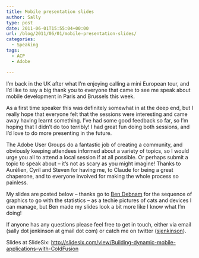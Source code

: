 ```yaml
---
title: Mobile presentation slides
author: Sally
type: post
date: 2011-06-01T15:55:04+00:00
url: /blog/2011/06/01/mobile-presentation-slides/
categories:
  - Speaking
tags:
  - ACP
  - Adobe

---
```

I&#8217;m back in the UK after what I&#8217;m enjoying calling a mini European tour, and I&#8217;d like to say a big thank you to everyone that came to see me speak about mobile development in Paris and Brussels this week.

As a first time speaker this was definitely somewhat in at the deep end, but I really hope that everyone felt that the sessions were interesting and came away having learnt something. I&#8217;ve had some good feedback so far, so I&#8217;m hoping that I didn&#8217;t do too terribly! I had great fun doing both sessions, and I&#8217;d love to do more presenting in the future.

The Adobe User Groups do a fantastic job of creating a community, and obviously keeping attendees informed about a variety of topics, so I would urge you all to attend a local session if at all possible. Or perhaps submit a topic to speak about &#8211; it&#8217;s not as scary as you might imagine! Thanks to Aurélien, Cyril and Steven for having me, to Claude for being a great chaperone, and to everyone involved for making the whole process so painless.

My slides are posted below &#8211; thanks go to <a href="http://goocreative.co.uk/" target="_blank">Ben Debnam</a> for the sequence of graphics to go with the statistics &#8211; as a techie pictures of cats and devices I can manage, but Ben made my slides look a bit more like I know what I&#8217;m doing!

If anyone has any questions please feel free to get in touch, either via email (sally dot jenkinson at gmail dot com) or catch me on twitter (<a href="http://twitter.com/sjenkinson" target="_blank">sjenkinson</a>).

Slides at SlideSix: <a href="http://slidesix.com/view/Building-dynamic-mobile-applications-with-ColdFusion" target="_blank">http://slidesix.com/view/Building-dynamic-mobile-applications-with-ColdFusion</a>